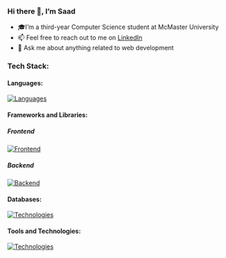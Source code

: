 ### Hi there 👋, I’m Saad
- 🎓I’m a third-year Computer Science student at McMaster University
- 📫 Feel free to reach out to me on <a href=https://www.linkedin.com/in/saad-tariq-cs/ target=_blank>LinkedIn</a>
- 💬 Ask me about anything related to web development
<!-- - 🌱 I’m currently learning MySQL, Next.js, Prisma and Tailwind. -->
<!-- - 🔭 I’m currently working on an app to track job applications, and a Linked List visualizer -->
### Tech Stack:

#### Languages:
[![Languages](https://skillicons.dev/icons?i=js,ts,python,c,bash&theme=dark)](https://skillicons.dev)

#### Frameworks and Libraries:

##### Frontend
[![Frontend](https://skillicons.dev/icons?i=next,react,redux,tailwind,bootstrap&theme=dark)](https://skillicons.dev)

##### Backend
[![Backend](https://skillicons.dev/icons?i=nodejs,express,prisma&theme=dark)](https://skillicons.dev)

#### Databases:
[![Technologies](https://skillicons.dev/icons?i=postgres,mysql,mongodb&theme=dark)](https://skillicons.dev)

#### Tools and Technologies:
[![Technologies](https://skillicons.dev/icons?i=git,vite&theme=dark)](https://skillicons.dev)

<!--
### Stats:

![GitHub stats](https://github-readme-stats.vercel.app/api?username=tariqs26&show_icons=true&theme=tokyonight&count_private=true)
[![Top Langs](https://github-readme-stats.vercel.app/api/top-langs/?username=tariqs26&&layout=compact&theme=tokyonight&count_private=true)](https://github.com/anuraghazra/github-readme-stats)
-->

<!--
- 👯 I’m looking to collaborate on ...
- ⚡ Fun fact: ...
- https://github.com/tandpfun/skill-icons
-->

